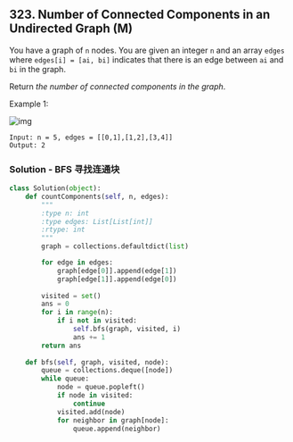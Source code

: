 ## 323. Number of Connected Components in an Undirected Graph (M)

You have a graph of `n` nodes. You are given an integer `n` and an array `edges` where `edges[i] = [ai, bi]` indicates that there is an edge between `ai` and `bi` in the graph.

Return *the number of connected components in the graph*.

Example 1:

![img](https://assets.leetcode.com/uploads/2021/03/14/conn1-graph.jpg)

```
Input: n = 5, edges = [[0,1],[1,2],[3,4]]
Output: 2
```



### Solution - BFS 寻找连通块

```python
class Solution(object):
    def countComponents(self, n, edges):
        """
        :type n: int
        :type edges: List[List[int]]
        :rtype: int
        """
        graph = collections.defaultdict(list)

        for edge in edges:
            graph[edge[0]].append(edge[1])
            graph[edge[1]].append(edge[0])
        
        visited = set()
        ans = 0
        for i in range(n):
            if i not in visited:
                self.bfs(graph, visited, i)
                ans += 1
        return ans
    
    def bfs(self, graph, visited, node):
        queue = collections.deque([node])
        while queue:
            node = queue.popleft()
            if node in visited:
                continue
            visited.add(node)
            for neighbor in graph[node]:
                queue.append(neighbor)
```

